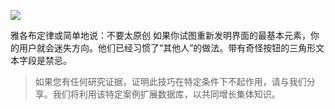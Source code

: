 ![](https://hype4.academy/_next/image?url=https%3A%2F%2Fa.storyblok.com%2Ff%2F117250%2F2400x1350%2F2fde344d5d%2Fjakobs.jpg&w=1024&q=75)

雅各布定律或简单地说：不要太原创 如果你试图重新发明界面的最基本元素，你的用户就会迷失方向。他们已经习惯了“其他人”的做法。带有奇怪按钮的三角形文本字段是禁忌。

>如果您有任何研究证据，证明此技巧在特定条件下不起作用，请与我们分享。我们将利用该特定案例扩展数据库，以共同增长集体知识。